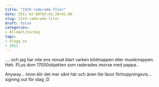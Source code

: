 ```yaml
---
title: "3319 raderade filer"
date: 2011-02-08T03:01:28+01:00
slug: 3319-raderade-filer
draft: false
categories:
- Allmänt/Vardag
tags:
- blogg.se
- 2011
---
```

.... och jag har inte ens rensat klart varken bildmappen eller musikmappen. Heh. PLus dom 17000objekten som raderades imorse med pappa..  
  
Anyway... imon blir det mer sånt här och även lite läxor förhoppningsvis... signing out för idag ;D